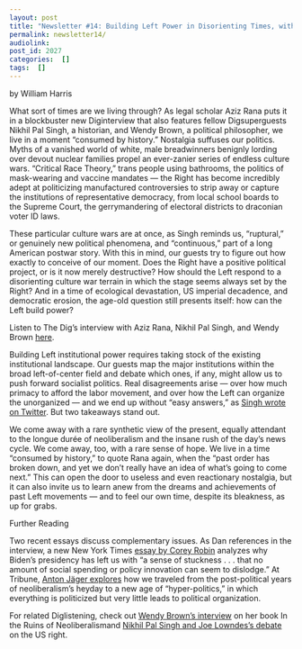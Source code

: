 ```yaml
---
layout: post
title: "Newsletter #14: Building Left Power in Disorienting Times, with Aziz Rana, Nikhil Pal Singh, and Wendy Brown"
permalink: newsletter14/
audiolink: 
post_id: 2027
categories:  []
tags:  []
---
```


by William Harris

What sort of times are we living through? As legal scholar Aziz Rana puts it in a blockbuster new 
Diginterview that also features fellow 
Digsuperguests Nikhil Pal Singh, a historian, and Wendy Brown, a political philosopher, we live in a moment “consumed by history.” Nostalgia suffuses our politics. Myths of a vanished world of white, male breadwinners benignly lording over devout nuclear families propel an ever-zanier series of endless culture wars. “Critical Race Theory,” trans people using bathrooms, the politics of mask-wearing and vaccine mandates — the Right has become incredibly adept at politicizing manufactured controversies to strip away or capture the institutions of representative democracy, from local school boards to the Supreme Court, the gerrymandering of electoral districts to draconian voter ID laws.

These particular culture wars are at once, as Singh reminds us, “ruptural,” or genuinely new political phenomena, and “continuous,” part of a long American postwar story. With this in mind, our guests try to figure out how exactly to conceive of our moment. Does the Right have a positive political project, or is it now merely destructive? How should the Left respond to a disorienting culture war terrain in which the stage seems always set by the Right? And in a time of ecological devastation, US imperial decadence, and democratic erosion, the age-old question still presents itself: how can the Left build power?

Listen to The Dig’s interview with Aziz Rana, Nikhil Pal Singh, and Wendy Brown
[here](https://www.thedigradio.com/podcast/interregnum-w-aziz-rana-nikhil-pal-singh-wendy-brown/).

Building Left institutional power requires taking stock of the existing institutional landscape. Our guests map the major institutions within the broad left-of-center field and debate which ones, if any, might allow us to push forward socialist politics. Real disagreements arise — over how much primacy to afford the labor movement, and over how the Left can organize the unorganized — and we end up without “easy answers,” as 
[Singh wrote on Twitter](https://mobile.twitter.com/nikhil_palsingh/status/1479480900094210050?cxt=HHwWhMC54ceClogpAAAA). But two takeaways stand out.

We come away with a rare synthetic view of the present, equally attendant to the 
longue durée of neoliberalism and the insane rush of the day’s news cycle. We come away, too, with a rare sense of hope. We live in a time “consumed by history,” to quote Rana again, when the “past order has broken down, and yet we don’t really have an idea of what’s going to come next.” This can open the door to useless and even reactionary nostalgia, but it can also invite us to learn anew from the dreams and achievements of past Left movements — and to feel our own time, despite its bleakness, as up for grabs.

Further Reading

Two recent essays discuss complementary issues. As Dan references in the interview, a new 
New York Times 
[essay by Corey Robin](https://www.nytimes.com/2021/12/09/opinion/joe-biden-political-time.html) analyzes why Biden’s presidency has left us with “a sense of stuckness . . . that no amount of social spending or policy innovation can seem to dislodge.” At 
Tribune, 
[Anton Jäger explores](https://tribunemag.co.uk/2022/01/from-post-politics-to-hyper-politics) how we traveled from the post-political years of neoliberalism’s heyday to a new age of “hyper-politics,” in which everything is politicized but very little leads to political organization.

For related 
Diglistening, check out 
[Wendy Brown’s interview](https://www.thedigradio.com/podcast/ruins-of-neoliberalism-with-wendy-brown/) on her book 
In the Ruins of Neoliberalismand 
[Nikhil Pal Singh and Joe Lowndes’s debate](https://www.thedigradio.com/podcast/right-riot-with-nikhil-pal-singh-and-joe-lowndes/) on the US right.

 
